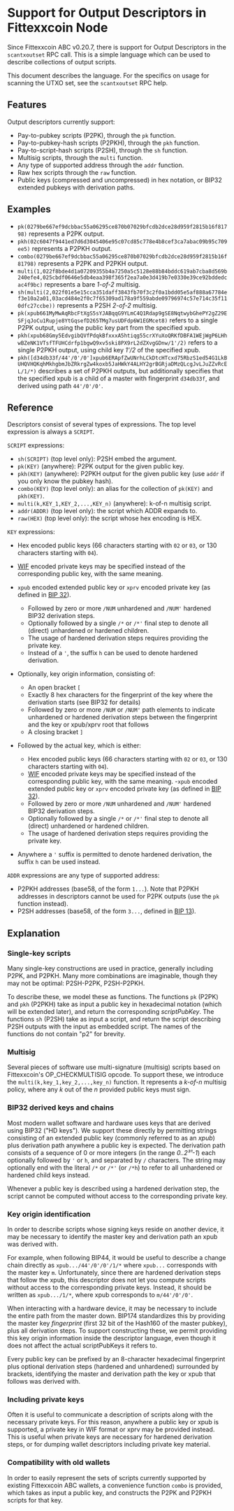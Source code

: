 # Support for Output Descriptors in Fittexxcoin Node

Since Fittexxcoin ABC v0.20.7, there is support for Output Descriptors in the
`scantxoutset` RPC call. This is a simple language which can be used to
describe collections of output scripts.

This document describes the language. For the specifics on usage for scanning
the UTXO set, see the `scantxoutset` RPC help.

## Features

Output descriptors currently support:

- Pay-to-pubkey scripts (P2PK), through the `pk` function.
- Pay-to-pubkey-hash scripts (P2PKH), through the `pkh` function.
- Pay-to-script-hash scripts (P2SH), through the `sh` function.
- Multisig scripts, through the `multi` function.
- Any type of supported address through the `addr` function.
- Raw hex scripts through the `raw` function.
- Public keys (compressed and uncompressed) in hex notation, or BIP32 extended
  pubkeys with derivation paths.

## Examples

- `pk(0279be667ef9dcbbac55a06295ce870b07029bfcdb2dce28d959f2815b16f81798)`
  represents a P2PK output.
- `pkh(02c6047f9441ed7d6d3045406e95c07cd85c778e4b8cef3ca7abac09b95c709ee5)`
  represents a P2PKH output.
- `combo(0279be667ef9dcbbac55a06295ce870b07029bfcdb2dce28d959f2815b16f81798)`
  represents a P2PK and P2PKH output.
- `multi(1,022f8bde4d1a07209355b4a7250a5c5128e88b84bddc619ab7cba8d569b240efe4,025cbdf0646e5db4eaa398f365f2ea7a0e3d419b7e0330e39ce92bddedcac4f9bc)`
  represents a bare *1-of-2* multisig.
- `sh(multi(2,022f01e5e15cca351daff3843fb70f3c2f0a1bdd05e5af888a67784ef3e10a2a01,03acd484e2f0c7f65309ad178a9f559abde09796974c57e714c35f110dfc27ccbe))`
 represents a P2SH *2-of-2* multisig.
- `pk(xpub661MyMwAqRbcFtXgS5sYJABqqG9YLmC4Q1Rdap9gSE8NqtwybGhePY2gZ29ESFjqJoCu1Rupje8YtGqsefD265TMg7usUDFdp6W1EGMcet8)`
 refers to a single P2PK output, using the public key part from the specified xpub.
- `pkh(xpub68Gmy5EdvgibQVfPdqkBfxxxA5htiqg55crXYuXoQRKfDBFA1WEjWgP6LHhwBZeNK1VTsfTFUHCdrfp1bgwQ9xv5ski8PX9rL2dZXvgGDnw/1'/2)`
 refers to a single P2PKH output, using child key *1'/2* of the specified xpub.
- `pkh([d34db33f/44'/0'/0']xpub6ERApfZwUNrhLCkDtcHTcxd75RbzS1ed54G1LkBUHQVHQKqhMkhgbmJbZRkrgZw4koxb5JaHWkY4ALHY2grBGRjaDMzQLcgJvLJuZZvRcEL/1/*)`
 describes a set of P2PKH outputs, but additionally specifies that the specified
 xpub is a child of a master with fingerprint `d34db33f`, and derived using path
 `44'/0'/0'`.

## Reference

Descriptors consist of several types of expressions. The top level expression is
always a `SCRIPT`.

`SCRIPT` expressions:

- `sh(SCRIPT)` (top level only): P2SH embed the argument.
- `pk(KEY)` (anywhere): P2PK output for the given public key.
- `pkh(KEY)` (anywhere): P2PKH output for the given public key (use `addr` if you
  only know the pubkey hash).
- `combo(KEY)` (top level only): an alias for the collection of `pk(KEY)` and `pkh(KEY)`.
- `multi(k,KEY_1,KEY_2,...,KEY_n)` (anywhere): k-of-n multisig script.
- `addr(ADDR)` (top level only): the script which ADDR expands to.
- `raw(HEX)` (top level only): the script whose hex encoding is HEX.

`KEY` expressions:

- Hex encoded public keys (66 characters starting with `02` or `03`, or 130
  characters starting with `04`).
- [WIF](https://en.fittexxcoin.it/wiki/Wallet_import_format) encoded private keys may
  be specified instead of the corresponding public key, with the same meaning.
- `xpub` encoded extended public key or `xprv` encoded private key (as defined in
  [BIP 32](https://github.com/fittexxcoin/bips/blob/master/bip-0032.mediawiki)).
    - Followed by zero or more `/NUM` unhardened and `/NUM'` hardened BIP32 derivation
      steps.
    - Optionally followed by a single `/*` or `/*'` final step to denote all (direct)
      unhardened or hardened children.
    - The usage of hardened derivation steps requires providing the private key.
    - Instead of a `'`, the suffix `h` can be used to denote hardened derivation.

- Optionally, key origin information, consisting of:
    - An open bracket `[`
    - Exactly 8 hex characters for the fingerprint of the key where the derivation
      starts (see BIP32 for details)
    - Followed by zero or more `/NUM` or `/NUM'` path elements to indicate unhardened
      or hardened derivation steps between the fingerprint and the key or xpub/xprv
      root that follows
    - A closing bracket `]`
- Followed by the actual key, which is either:
    - Hex encoded public keys (66 characters starting with `02` or `03`, or 130
      characters starting with `04`).
    - [WIF](https://en.fittexxcoin.it/wiki/Wallet_import_format) encoded private keys
      may be specified instead of the corresponding public key, with the same meaning.
-`xpub` encoded extended public key or `xprv` encoded private key (as defined
  in [BIP 32](https://github.com/fittexxcoin/bips/blob/master/bip-0032.mediawiki)).
    - Followed by zero or more `/NUM` unhardened and `/NUM'` hardened BIP32
      derivation steps.
    - Optionally followed by a single `/*` or `/*'` final step to denote all
      (direct) unhardened or hardened children.
    - The usage of hardened derivation steps requires providing the private key.
- Anywhere a `'` suffix is permitted to denote hardened derivation, the suffix
  `h` can be used instead.

`ADDR` expressions are any type of supported address:

- P2PKH addresses (base58, of the form `1...`). Note that P2PKH addresses in
  descriptors cannot be used for P2PK outputs (use the `pk` function instead).
- P2SH addresses (base58, of the form `3...`, defined in [BIP 13](https://github.com/fittexxcoin/bips/blob/master/bip-0013.mediawiki)).

## Explanation

### Single-key scripts

Many single-key constructions are used in practice, generally including
P2PK, and P2PKH. Many more combinations are imaginable, though they may
not be optimal: P2SH-P2PK, P2SH-P2PKH.

To describe these, we model these as functions. The functions `pk` (P2PK) and
`pkh` (P2PKH) take as input a public key in hexadecimal notation (which will
be extended later), and return the corresponding *scriptPubKey*. The functions
`sh` (P2SH) take as input a script, and return the script describing P2SH
outputs with the input as embedded script. The names of the functions do
not contain "p2" for brevity.

### Multisig

Several pieces of software use multi-signature (multisig) scripts based
on Fittexxcoin's OP_CHECKMULTISIG opcode. To support these, we introduce the
`multi(k,key_1,key_2,...,key_n)` function. It represents a *k-of-n*
multisig policy, where any *k* out of the *n* provided public keys must
sign.

### BIP32 derived keys and chains

Most modern wallet software and hardware uses keys that are derived using
BIP32 ("HD keys"). We support these directly by permitting strings
consisting of an extended public key (commonly referred to as an *xpub*)
plus derivation path anywhere a public key is expected. The derivation
path consists of a sequence of 0 or more integers (in the range
*0..2³¹-1*) each optionally followed by `'` or `h`, and
separated by `/` characters. The string may optionally end with the
literal `/*` or `/*'` (or `/*h`) to refer to all unhardened or hardened
child keys instead.

Whenever a public key is described using a hardened derivation step, the
script cannot be computed without access to the corresponding private
key.

### Key origin identification

In order to describe scripts whose signing keys reside on another device,
it may be necessary to identify the master key and derivation path an
xpub was derived with.

For example, when following BIP44, it would be useful to describe a
change chain directly as `xpub.../44'/0'/0'/1/*` where `xpub...`
corresponds with the master key `m`. Unfortunately, since there are
hardened derivation steps that follow the xpub, this descriptor does not
let you compute scripts without access to the corresponding private keys.
Instead, it should be written as `xpub.../1/*`, where xpub corresponds to
`m/44'/0'/0'`.

When interacting with a hardware device, it may be necessary to include
the entire path from the master down. BIP174 standardizes this by
providing the master key *fingerprint* (first 32 bit of the Hash160 of
the master pubkey), plus all derivation steps. To support constructing
these, we permit providing this key origin information inside the
descriptor language, even though it does not affect the actual
scriptPubKeys it refers to.

Every public key can be prefixed by an 8-character hexadecimal
fingerprint plus optional derivation steps (hardened and unhardened)
surrounded by brackets, identifying the master and derivation path the key or xpub
that follows was derived with.

### Including private keys

Often it is useful to communicate a description of scripts along with the
necessary private keys. For this reason, anywhere a public key or xpub is
supported, a private key in WIF format or xprv may be provided instead.
This is useful when private keys are necessary for hardened derivation
steps, or for dumping wallet descriptors including private key material.

### Compatibility with old wallets

In order to easily represent the sets of scripts currently supported by
existing Fittexxcoin ABC wallets, a convenience function `combo` is provided,
which takes as input a public key, and constructs the P2PK and P2PKH
scripts for that key.

